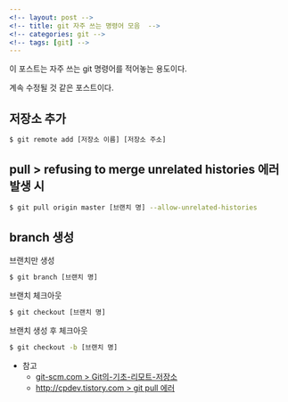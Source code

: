 ```yaml
---
<!-- layout: post -->
<!-- title: git 자주 쓰는 명령어 모음  -->
<!-- categories: git -->
<!-- tags: [git] -->
---
```


이 포스트는 자주 쓰는 git 명령어를 적어놓는 용도이다.

계속 수정될 것 같은 포스트이다.

## 저장소 추가
```bash
$ git remote add [저장소 이름] [저장소 주소]
```

## pull > refusing to merge unrelated histories 에러 발생 시
```bash
$ git pull origin master [브랜치 명] --allow-unrelated-histories
```
## branch 생성
브랜치만 생성
```bash
$ git branch [브랜치 명]
```

브랜치 체크아웃
```bash
$ git checkout [브랜치 명]
```

브랜치 생성 후 체크아웃
```bash
$ git checkout -b [브랜치 명]
```


- 참고
  - [git-scm.com > Git의-기초-리모트-저장소](https://git-scm.com/book/ko/v1/Git%EC%9D%98-%EA%B8%B0%EC%B4%88-%EB%A6%AC%EB%AA%A8%ED%8A%B8-%EC%A0%80%EC%9E%A5%EC%86%8C)
  - [http://cpdev.tistory.com > git pull 에러](http://cpdev.tistory.com/51)
